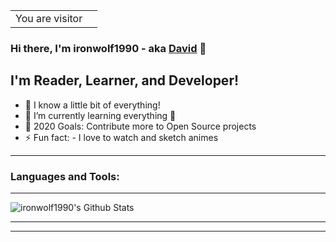 
<table>
  <tr>
    <td>You are visitor</td>
    <td><img src="https://profile-counter.glitch.me/ironwolf1990/count.svg" alt="" /></td>
  </tr>
</table>

### Hi there, I'm ironwolf1990 - aka [David][website] 👋 

## I'm Reader, Learner, and Developer!
- 🔭 I know a little bit of everything!
- 🌱 I’m currently learning everything 🤣
- 🥅 2020 Goals: Contribute more to Open Source projects
- ⚡ Fun fact: - I love to watch and sketch animes

---

### Languages and Tools:

---

<img align="centre" alt="ironwolf1990's Github Stats" src="https://github-readme-stats.vercel.app/api?username=ironwolf1990&show_icons=true&theme=monokai&hide_border=true" />

---

<!-- [![Top Langs](https://github-readme-stats.vercel.app/api/top-langs/?username=ironwolf1990&hide=javascript,html)](https://github.com/ironwolf1990/github-readme-stats) -->

---

[website]: https://anshdaviddev.com/
[youtube]: https://www.youtube.com/channel/UC8SEKa2qg_vnxo-7AoKMA1w?view_as=subscriber
[instagram]: ...
[linkedin]: https://www.linkedin.com/in/ansh-david-071b0354/
